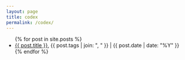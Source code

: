 ```yaml
---
layout: page
title: codex
permalink: /codex/
---
```

<div class="codex">
<ul>
  {% for post in site.posts %}
    <li><a href="{{ site.baseurl }}{{ post.url }}">{{ post.title }}</a>, {{ post.tags | join: ", " }} | {{ post.date | date: "%Y" }}</li>
  {% endfor %}
</ul>
</div>
